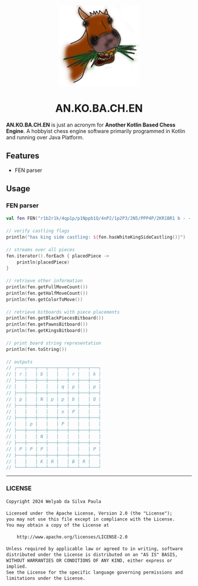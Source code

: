 <p align="center">
  <img src="readme-assets/ankobachen-logo.png" height="220" width="220">
</p>
<h1 align="center">AN.KO.BA.CH.EN</h1>

**AN.KO.BA.CH.EN** is just an acronym for **Another Kotlin Based Chess Engine**. A hobbyist chess engine
software primarily programmed in Kotlin and running over Java Platform.

## Features

* FEN parser

## Usage

### FEN parser

```kotlin
val fen FEN("r1b2r1k/4qp1p/p1Nppb1Q/4nP2/1p2P3/2N5/PPP4P/2KR1BR1 b - - 5 18")
        
// verify castling flags
println("has king side castling: ${fen.hasWhiteKingSideCastling()}")

// streams over all pieces
fen.iterator().forEach { placedPiece ->
    println(placedPiece)
}

// retrieve other information 
println(fen.getFullMoveCount())
println(fen.getHalfMoveCount())
println(fen.getColorToMove())

// retrieve bitboards with piece placements
println(fen.getBlackPiecesBitboard())
println(fen.getPawnsBitboard())
println(fen.getKingsBitboard())

// print board string representation
println(fen.toString())

// outputs
// ┌───┬───┬───┬───┬───┬───┬───┬───┐
// │ r │   │ b │   │   │ r │   │ k │
// ├───┼───┼───┼───┼───┼───┼───┼───┤
// │   │   │   │   │ q │ p │   │ p │
// ├───┼───┼───┼───┼───┼───┼───┼───┤
// │ p │   │ N │ p │ p │ b │   │ Q │
// ├───┼───┼───┼───┼───┼───┼───┼───┤
// │   │   │   │   │ n │ P │   │   │
// ├───┼───┼───┼───┼───┼───┼───┼───┤
// │   │ p │   │   │ P │   │   │   │
// ├───┼───┼───┼───┼───┼───┼───┼───┤
// │   │   │ N │   │   │   │   │   │
// ├───┼───┼───┼───┼───┼───┼───┼───┤
// │ P │ P │ P │   │   │   │   │ P │
// ├───┼───┼───┼───┼───┼───┼───┼───┤
// │   │   │ K │ R │   │ B │ R │   │
// └───┴───┴───┴───┴───┴───┴───┴───┘
```
___

### LICENSE

```text
Copyright 2024 Welyab da Silva Paula

Licensed under the Apache License, Version 2.0 (the "License");
you may not use this file except in compliance with the License.
You may obtain a copy of the License at

    http://www.apache.org/licenses/LICENSE-2.0

Unless required by applicable law or agreed to in writing, software
distributed under the License is distributed on an "AS IS" BASIS,
WITHOUT WARRANTIES OR CONDITIONS OF ANY KIND, either express or implied.
See the License for the specific language governing permissions and
limitations under the License.
```
